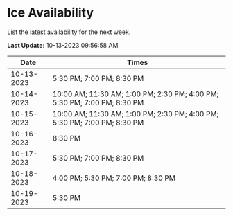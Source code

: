 # Ice Availability

List the latest availability for the next week.

**Last Update:** 10-13-2023 09:56:58 AM

| Date        | Times       |
| ----------- | ----------- |
|10-13-2023|5:30 PM; 7:00 PM; 8:30 PM|
|10-14-2023|10:00 AM; 11:30 AM; 1:00 PM; 2:30 PM; 4:00 PM; 5:30 PM; 7:00 PM; 8:30 PM|
|10-15-2023|10:00 AM; 11:30 AM; 1:00 PM; 2:30 PM; 4:00 PM; 5:30 PM; 7:00 PM; 8:30 PM|
|10-16-2023|8:30 PM|
|10-17-2023|5:30 PM; 7:00 PM; 8:30 PM|
|10-18-2023|4:00 PM; 5:30 PM; 7:00 PM; 8:30 PM|
|10-19-2023|5:30 PM|
